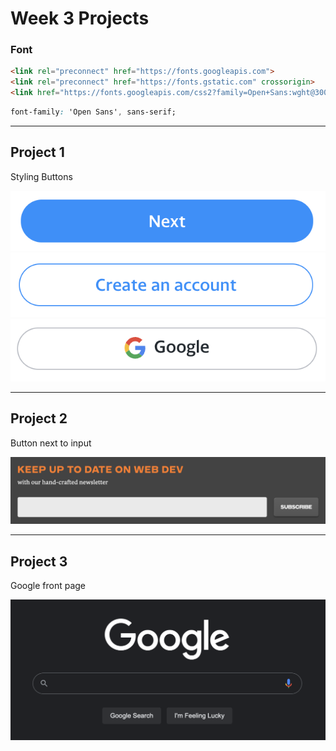 # Week 3 Projects

### Font
```html
<link rel="preconnect" href="https://fonts.googleapis.com">
<link rel="preconnect" href="https://fonts.gstatic.com" crossorigin>
<link href="https://fonts.googleapis.com/css2?family=Open+Sans:wght@300;400;500;600;700;800&display=swap" rel="stylesheet">
```

```css
font-family: 'Open Sans', sans-serif;
```


---

## Project 1
Styling Buttons

![Button_1](./Project_1/project_1_filled.png)
![Button_3](./Project_1/project_1_outline.png)
![Button_2](./Project_1/project_1_icon.png)

---

## Project 2
Button next to input

![Floating Bar](./Project_2/project_2_input_button.png)

---

## Project 3
Google front page

![Responsive Table](./Project_3/project_3_google.png)
